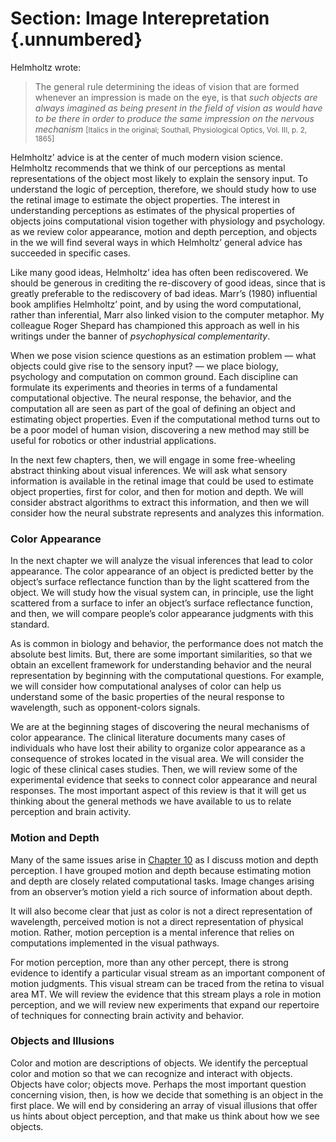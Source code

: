 # Section: Image Interepretation  {.unnumbered}

Helmholtz wrote:

> The general rule determining the ideas of vision that are formed whenever an impression is made on the eye, is that *such objects are always imagined as being present in the field of vision as would have to be there in order to produce the same impression on the nervous mechanism* <small>\[Italics in the original; Southall, Physiological Optics, Vol. III, p. 2, 1865\]</small>

Helmholtz’ advice is at the center of much modern vision science. Helmholtz recommends that we think of our perceptions as mental representations of the object most likely to explain the sensory input. To understand the logic of perception, therefore, we should study how to use the retinal image to estimate the object properties. The interest in understanding perceptions as estimates of the physical properties of objects joins computational vision together with physiology and psychology. as we review color appearance, motion and depth perception, and objects in the we will find several ways in which Helmholtz’ general advice has succeeded in specific cases.

Like many good ideas, Helmholtz’ idea has often been rediscovered. We should be generous in crediting the re-discovery of good ideas, since that is greatly preferable to the rediscovery of bad ideas. Marr’s (1980) influential book amplifies Helmholtz’ point, and by using the word computational, rather than inferential, Marr also linked vision to the computer metaphor. My colleague Roger Shepard has championed this approach as well in his writings under the banner of *psychophysical complementarity*.

When we pose vision science questions as an estimation problem — what objects could give rise to the sensory input? — we place biology, psychology and computation on common ground. Each discipline can formulate its experiments and theories in terms of a fundamental computational objective. The neural response, the behavior, and the computation all are seen as part of the goal of defining an object and estimating object properties. Even if the computational method turns out to be a poor model of human vision, discovering a new method may still be useful for robotics or other industrial applications.

In the next few chapters, then, we will engage in some free-wheeling abstract thinking about visual inferences. We will ask what sensory information is available in the retinal image that could be used to estimate object properties, first for color, and then for motion and depth. We will consider abstract algorithms to extract this information, and then we will consider how the neural substrate represents and analyzes this information.

### Color Appearance

In the next chapter we will analyze the visual inferences that lead to color appearance. The color appearance of an object is predicted better by the object’s surface reflectance function than by the light scattered from the object. We will study how the visual system can, in principle, use the light scattered from a surface to infer an object’s surface reflectance function, and then, we will compare people’s color appearance judgments with this standard.

As is common in biology and behavior, the performance does not match the absolute best limits. But, there are some important similarities, so that we obtain an excellent framework for understanding behavior and the neural representation by beginning with the computational questions. For example, we will consider how computational analyses of color can help us understand some of the basic properties of the neural response to wavelength, such as opponent-colors signals.

We are at the beginning stages of discovering the neural mechanisms of color appearance. The clinical literature documents many cases of individuals who have lost their ability to organize color appearance as a consequence of strokes located in the visual area. We will consider the logic of these clinical cases studies. Then, we will review some of the experimental evidence that seeks to connect color appearance and neural responses. The most important aspect of this review is that it will get us thinking about the general methods we have available to us to relate perception and brain activity.

### Motion and Depth

Many of the same issues arise in [Chapter 10](/chapter-10-motion-and-depth/) as I discuss motion and depth perception. I have grouped motion and depth because estimating motion and depth are closely related computational tasks. Image changes arising from an observer’s motion yield a rich source of information about depth.

It will also become clear that just as color is not a direct representation of wavelength, perceived motion is not a direct representation of physical motion. Rather, motion perception is a mental inference that relies on computations implemented in the visual pathways.

For motion perception, more than any other percept, there is strong evidence to identify a particular visual stream as an important component of motion judgments. This visual stream can be traced from the retina to visual area MT. We will review the evidence that this stream plays a role in motion perception, and we will review new experiments that expand our repertoire of techniques for connecting brain activity and behavior.

### Objects and Illusions

Color and motion are descriptions of objects. We identify the perceptual color and motion so that we can recognize and interact with objects. Objects have color; objects move. Perhaps the most important question concerning vision, then, is how we decide that something is an object in the first place. We will end by considering an array of visual illusions that offer us hints about object perception, and that make us think about how we see objects.